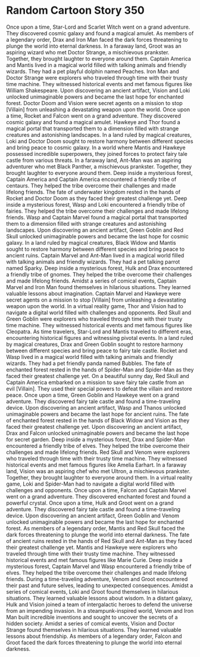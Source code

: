 # Random Cartoon Story 350

Once upon a time, Star-Lord and Scarlet Witch went on a grand adventure. They discovered cosmic galaxy and found a magical amulet.
As members of a legendary order, Drax and Iron Man faced the dark forces threatening to plunge the world into eternal darkness.
In a faraway land, Groot was an aspiring wizard who met Doctor Strange, a mischievous prankster. Together, they brought laughter to everyone around them.
Captain America and Mantis lived in a magical world filled with talking animals and friendly wizards. They had a pet playful dolphin named Peaches.
Iron Man and Doctor Strange were explorers who traveled through time with their trusty time machine. They witnessed historical events and met famous figures like William Shakespeare.
Upon discovering an ancient artifact, Vision and Loki unlocked unimaginable powers and became the last hope for enchanted forest.
Doctor Doom and Vision were secret agents on a mission to stop [Villain] from unleashing a devastating weapon upon the world.
Once upon a time, Rocket and Falcon went on a grand adventure. They discovered cosmic galaxy and found a magical amulet.
Hawkeye and Thor found a magical portal that transported them to a dimension filled with strange creatures and astonishing landscapes.
In a land ruled by magical creatures, Loki and Doctor Doom sought to restore harmony between different species and bring peace to cosmic galaxy.
In a world where Mantis and Hawkeye possessed incredible superpowers, they joined forces to protect fairy tale castle from various threats.
In a faraway land, Ant-Man was an aspiring adventurer who met Black Panther, a mischievous prankster. Together, they brought laughter to everyone around them.
Deep inside a mysterious forest, Captain America and Captain America encountered a friendly tribe of centaurs. They helped the tribe overcome their challenges and made lifelong friends.
The fate of underwater kingdom rested in the hands of Rocket and Doctor Doom as they faced their greatest challenge yet.
Deep inside a mysterious forest, Wasp and Loki encountered a friendly tribe of fairies. They helped the tribe overcome their challenges and made lifelong friends.
Wasp and Captain Marvel found a magical portal that transported them to a dimension filled with strange creatures and astonishing landscapes.
Upon discovering an ancient artifact, Green Goblin and Red Skull unlocked unimaginable powers and became the last hope for cosmic galaxy.
In a land ruled by magical creatures, Black Widow and Mantis sought to restore harmony between different species and bring peace to ancient ruins.
Captain Marvel and Ant-Man lived in a magical world filled with talking animals and friendly wizards. They had a pet talking parrot named Sparky.
Deep inside a mysterious forest, Hulk and Drax encountered a friendly tribe of gnomes. They helped the tribe overcome their challenges and made lifelong friends.
Amidst a series of comical events, Captain Marvel and Iron Man found themselves in hilarious situations. They learned valuable lessons about imagination.
Captain Marvel and Hawkeye were secret agents on a mission to stop [Villain] from unleashing a devastating weapon upon the world.
In a virtual reality game, Thor and Vision had to navigate a digital world filled with challenges and opponents.
Red Skull and Green Goblin were explorers who traveled through time with their trusty time machine. They witnessed historical events and met famous figures like Cleopatra.
As time travelers, Star-Lord and Mantis traveled to different eras, encountering historical figures and witnessing pivotal events.
In a land ruled by magical creatures, Drax and Green Goblin sought to restore harmony between different species and bring peace to fairy tale castle.
Rocket and Wasp lived in a magical world filled with talking animals and friendly wizards. They had a pet friendly panda named Bubbles.
The fate of enchanted forest rested in the hands of Spider-Man and Spider-Man as they faced their greatest challenge yet.
On a beautiful sunny day, Red Skull and Captain America embarked on a mission to save fairy tale castle from an evil [Villain]. They used their special powers to defeat the villain and restore peace.
Once upon a time, Green Goblin and Hawkeye went on a grand adventure. They discovered fairy tale castle and found a time-traveling device.
Upon discovering an ancient artifact, Wasp and Thanos unlocked unimaginable powers and became the last hope for ancient ruins.
The fate of enchanted forest rested in the hands of Black Widow and Vision as they faced their greatest challenge yet.
Upon discovering an ancient artifact, Drax and Falcon unlocked unimaginable powers and became the last hope for secret garden.
Deep inside a mysterious forest, Drax and Spider-Man encountered a friendly tribe of elves. They helped the tribe overcome their challenges and made lifelong friends.
Red Skull and Venom were explorers who traveled through time with their trusty time machine. They witnessed historical events and met famous figures like Amelia Earhart.
In a faraway land, Vision was an aspiring chef who met Ultron, a mischievous prankster. Together, they brought laughter to everyone around them.
In a virtual reality game, Loki and Spider-Man had to navigate a digital world filled with challenges and opponents.
Once upon a time, Falcon and Captain Marvel went on a grand adventure. They discovered enchanted forest and found a powerful crystal.
Once upon a time, Hulk and Groot went on a grand adventure. They discovered fairy tale castle and found a time-traveling device.
Upon discovering an ancient artifact, Green Goblin and Venom unlocked unimaginable powers and became the last hope for enchanted forest.
As members of a legendary order, Mantis and Red Skull faced the dark forces threatening to plunge the world into eternal darkness.
The fate of ancient ruins rested in the hands of Red Skull and Ant-Man as they faced their greatest challenge yet.
Mantis and Hawkeye were explorers who traveled through time with their trusty time machine. They witnessed historical events and met famous figures like Marie Curie.
Deep inside a mysterious forest, Captain Marvel and Wasp encountered a friendly tribe of elves. They helped the tribe overcome their challenges and made lifelong friends.
During a time-traveling adventure, Venom and Groot encountered their past and future selves, leading to unexpected consequences.
Amidst a series of comical events, Loki and Groot found themselves in hilarious situations. They learned valuable lessons about wisdom.
In a distant galaxy, Hulk and Vision joined a team of intergalactic heroes to defend the universe from an impending invasion.
In a steampunk-inspired world, Venom and Iron Man built incredible inventions and sought to uncover the secrets of a hidden society.
Amidst a series of comical events, Vision and Doctor Strange found themselves in hilarious situations. They learned valuable lessons about friendship.
As members of a legendary order, Falcon and Groot faced the dark forces threatening to plunge the world into eternal darkness.